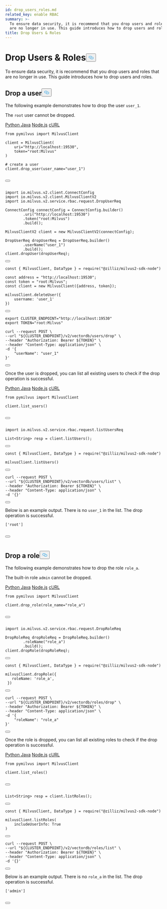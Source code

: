 ```yaml
---
id: drop_users_roles.md
related_key: enable RBAC
summary: >-
  To ensure data security, it is recommend that you drop users and roles that
  are no longer in use. This guide introduces how to drop users and roles.​
title: Drop Users & Roles​
---
```

<h1 id="Drop-Users--Roles​" class="common-anchor-header">Drop Users & Roles​<button data-href="#Drop-Users--Roles​" class="anchor-icon" translate="no">
      <svg translate="no"
        aria-hidden="true"
        focusable="false"
        height="20"
        version="1.1"
        viewBox="0 0 16 16"
        width="16"
      >
        <path
          fill="#0092E4"
          fill-rule="evenodd"
          d="M4 9h1v1H4c-1.5 0-3-1.69-3-3.5S2.55 3 4 3h4c1.45 0 3 1.69 3 3.5 0 1.41-.91 2.72-2 3.25V8.59c.58-.45 1-1.27 1-2.09C10 5.22 8.98 4 8 4H4c-.98 0-2 1.22-2 2.5S3 9 4 9zm9-3h-1v1h1c1 0 2 1.22 2 2.5S13.98 12 13 12H9c-.98 0-2-1.22-2-2.5 0-.83.42-1.64 1-2.09V6.25c-1.09.53-2 1.84-2 3.25C6 11.31 7.55 13 9 13h4c1.45 0 3-1.69 3-3.5S14.5 6 13 6z"
        ></path>
      </svg>
    </button></h1><p>To ensure data security, it is recommend that you drop users and roles that are no longer in use. This guide introduces how to drop users and roles.​</p>
<h2 id="Drop-a-user​" class="common-anchor-header">Drop a user​<button data-href="#Drop-a-user​" class="anchor-icon" translate="no">
      <svg translate="no"
        aria-hidden="true"
        focusable="false"
        height="20"
        version="1.1"
        viewBox="0 0 16 16"
        width="16"
      >
        <path
          fill="#0092E4"
          fill-rule="evenodd"
          d="M4 9h1v1H4c-1.5 0-3-1.69-3-3.5S2.55 3 4 3h4c1.45 0 3 1.69 3 3.5 0 1.41-.91 2.72-2 3.25V8.59c.58-.45 1-1.27 1-2.09C10 5.22 8.98 4 8 4H4c-.98 0-2 1.22-2 2.5S3 9 4 9zm9-3h-1v1h1c1 0 2 1.22 2 2.5S13.98 12 13 12H9c-.98 0-2-1.22-2-2.5 0-.83.42-1.64 1-2.09V6.25c-1.09.53-2 1.84-2 3.25C6 11.31 7.55 13 9 13h4c1.45 0 3-1.69 3-3.5S14.5 6 13 6z"
        ></path>
      </svg>
    </button></h2><p>The following example demonstrates how to drop the user <code translate="no">user_1</code>. ​</p>
<div class="alert note">
<p>The <code translate="no">root</code> user cannot be dropped.​</p>
</div>
<div class="multipleCode">
  <a href="#python">Python </a>
  <a href="#java">Java</a>
  <a href="#javascript">Node.js</a>
  <a href="#shell">cURL</a>
</div>
<pre><code translate="no" class="language-python"><span class="hljs-keyword">from</span> pymilvus <span class="hljs-keyword">import</span> MilvusClient​
​
client = MilvusClient(​
    uri=<span class="hljs-string">&quot;http://localhost:19530&quot;</span>,​
    token=<span class="hljs-string">&quot;root:Milvus&quot;</span>​
)​
​
<span class="hljs-comment"># create a user​</span>
client.drop_user(user_name=<span class="hljs-string">&quot;user_1&quot;</span>)​

<button class="copy-code-btn"></button></code></pre>
<pre><code translate="no" class="language-java"><span class="hljs-keyword">import</span> io.milvus.v2.client.ConnectConfig​
<span class="hljs-keyword">import</span> io.milvus.v2.client.MilvusClientV2​
<span class="hljs-keyword">import</span> io.milvus.v2.service.rbac.request.DropUserReq​
​
<span class="hljs-type">ConnectConfig</span> <span class="hljs-variable">connectConfig</span> <span class="hljs-operator">=</span> ConnectConfig.builder()​
        .uri(<span class="hljs-string">&quot;http://localhost:19530&quot;</span>)​
        .token(<span class="hljs-string">&quot;root:Milvus&quot;</span>)​
        .build();​
        ​
<span class="hljs-type">MilvusClientV2</span> <span class="hljs-variable">client</span> <span class="hljs-operator">=</span> <span class="hljs-keyword">new</span> <span class="hljs-title class_">MilvusClientV2</span>(connectConfig);​
​
<span class="hljs-type">DropUserReq</span> <span class="hljs-variable">dropUserReq</span> <span class="hljs-operator">=</span> DropUserReq.builder()​
        .userName(<span class="hljs-string">&quot;user_1&quot;</span>)​
        .build();​
client.dropUser(dropUserReq);​

<button class="copy-code-btn"></button></code></pre>
<pre><code translate="no" class="language-javascript"><span class="hljs-keyword">const</span> { <span class="hljs-title class_">MilvusClient</span>, <span class="hljs-title class_">DataType</span> } = <span class="hljs-built_in">require</span>(<span class="hljs-string">&quot;@zilliz/milvus2-sdk-node&quot;</span>)​
​
<span class="hljs-keyword">const</span> address = <span class="hljs-string">&quot;http://localhost:19530&quot;</span>;​
<span class="hljs-keyword">const</span> token = <span class="hljs-string">&quot;root:Milvus&quot;</span>;​
<span class="hljs-keyword">const</span> client = <span class="hljs-keyword">new</span> <span class="hljs-title class_">MilvusClient</span>({address, token});​
​
milvusClient.<span class="hljs-title function_">deleteUser</span>({​
    <span class="hljs-attr">username</span>: <span class="hljs-string">&#x27;user_1&#x27;</span>​
})​

<button class="copy-code-btn"></button></code></pre>
<pre><code translate="no" class="language-shell">export CLUSTER_ENDPOINT=&quot;http://localhost:19530&quot;​
export TOKEN=&quot;root:Milvus&quot;​
​
curl --request POST \​
--url &quot;${CLUSTER_ENDPOINT}/v2/vectordb/users/drop&quot; \​
--header &quot;Authorization: Bearer ${TOKEN}&quot; \​
--header &quot;Content-Type: application/json&quot; \​
-d &#x27;{​
    &quot;userName&quot;: &quot;user_1&quot;​
}&#x27;​

<button class="copy-code-btn"></button></code></pre>
<p>Once the user is dropped, you can list all existing users to check if the drop operation is successful. ​</p>
<div class="multipleCode">
  <a href="#python">Python </a>
  <a href="#java">Java</a>
  <a href="#javascript">Node.js</a>
  <a href="#shell">cURL</a>
</div>
<pre><code translate="no" class="language-python"><span class="hljs-keyword">from</span> pymilvus <span class="hljs-keyword">import</span> MilvusClient​
​
client.list_users()​

<button class="copy-code-btn"></button></code></pre>
<pre><code translate="no" class="language-java"><span class="hljs-keyword">import</span> io.milvus.v2.service.rbac.request.listUsersReq​
​
List&lt;String&gt; resp = client.listUsers();​

<button class="copy-code-btn"></button></code></pre>
<pre><code translate="no" class="language-javascript"><span class="hljs-keyword">const</span> { <span class="hljs-title class_">MilvusClient</span>, <span class="hljs-title class_">DataType</span> } = <span class="hljs-built_in">require</span>(<span class="hljs-string">&quot;@zilliz/milvus2-sdk-node&quot;</span>)​
​
milvusClient.<span class="hljs-title function_">listUsers</span>()​

<button class="copy-code-btn"></button></code></pre>
<pre><code translate="no" class="language-shell">curl --request POST \​
--url &quot;${CLUSTER_ENDPOINT}/v2/vectordb/users/list&quot; \​
--header &quot;Authorization: Bearer ${TOKEN}&quot; \​
--header &quot;Content-Type: application/json&quot; \​
-d &#x27;{}&#x27;​

<button class="copy-code-btn"></button></code></pre>
<p>Below is an example output. There is no <code translate="no">user_1</code> in the list. The drop operation is successful.​</p>
<pre><code translate="no"><span class="hljs-selector-attr">[<span class="hljs-string">&#x27;root&#x27;</span>]</span>​

<button class="copy-code-btn"></button></code></pre>
<h2 id="Drop-a-role​" class="common-anchor-header">Drop a role​<button data-href="#Drop-a-role​" class="anchor-icon" translate="no">
      <svg translate="no"
        aria-hidden="true"
        focusable="false"
        height="20"
        version="1.1"
        viewBox="0 0 16 16"
        width="16"
      >
        <path
          fill="#0092E4"
          fill-rule="evenodd"
          d="M4 9h1v1H4c-1.5 0-3-1.69-3-3.5S2.55 3 4 3h4c1.45 0 3 1.69 3 3.5 0 1.41-.91 2.72-2 3.25V8.59c.58-.45 1-1.27 1-2.09C10 5.22 8.98 4 8 4H4c-.98 0-2 1.22-2 2.5S3 9 4 9zm9-3h-1v1h1c1 0 2 1.22 2 2.5S13.98 12 13 12H9c-.98 0-2-1.22-2-2.5 0-.83.42-1.64 1-2.09V6.25c-1.09.53-2 1.84-2 3.25C6 11.31 7.55 13 9 13h4c1.45 0 3-1.69 3-3.5S14.5 6 13 6z"
        ></path>
      </svg>
    </button></h2><p>The following example demonstrates how to drop the role <code translate="no">role_a</code>.​</p>
<div class="alert note">
<p>The built-in role <code translate="no">admin</code> cannot be dropped.​</p>
</div>
<div class="multipleCode">
  <a href="#python">Python </a>
  <a href="#java">Java</a>
  <a href="#javascript">Node.js</a>
  <a href="#shell">cURL</a>
</div>
<pre><code translate="no" class="language-python"><span class="hljs-keyword">from</span> pymilvus <span class="hljs-keyword">import</span> MilvusClient​
​
client.drop_role(role_name=<span class="hljs-string">&quot;role_a&quot;</span>)​

<button class="copy-code-btn"></button></code></pre>
<pre><code translate="no" class="language-java"><span class="hljs-keyword">import</span> io.milvus.v2.service.rbac.request.DropRoleReq​
​
<span class="hljs-type">DropRoleReq</span> <span class="hljs-variable">dropRoleReq</span> <span class="hljs-operator">=</span> DropRoleReq.builder()​
        .roleName(<span class="hljs-string">&quot;role_a&quot;</span>)​
        .build();​
client.dropRole(dropRoleReq);​

<button class="copy-code-btn"></button></code></pre>
<pre><code translate="no" class="language-javascript"><span class="hljs-keyword">const</span> { <span class="hljs-title class_">MilvusClient</span>, <span class="hljs-title class_">DataType</span> } = <span class="hljs-built_in">require</span>(<span class="hljs-string">&quot;@zilliz/milvus2-sdk-node&quot;</span>)​
​
milvusClient.<span class="hljs-title function_">dropRole</span>({​
   <span class="hljs-attr">roleName</span>: <span class="hljs-string">&#x27;role_a&#x27;</span>,​
 })​

<button class="copy-code-btn"></button></code></pre>
<pre><code translate="no" class="language-shell">curl --request POST \​
--url &quot;${CLUSTER_ENDPOINT}/v2/vectordb/roles/drop&quot; \​
--header &quot;Authorization: Bearer ${TOKEN}&quot; \​
--header &quot;Content-Type: application/json&quot; \​
-d &#x27;{​
    &quot;roleName&quot;: &quot;role_a&quot;​
}&#x27;​

<button class="copy-code-btn"></button></code></pre>
<p>Once the role is dropped, you can list all existing roles to check if the drop operation is successful. ​</p>
<div class="multipleCode">
  <a href="#python">Python </a>
  <a href="#java">Java</a>
  <a href="#javascript">Node.js</a>
  <a href="#shell">cURL</a>
</div>
<pre><code translate="no" class="language-python"><span class="hljs-keyword">from</span> pymilvus <span class="hljs-keyword">import</span> MilvusClient​
​
client.list_roles()​

<button class="copy-code-btn"></button></code></pre>
<pre><code translate="no" class="language-java">List&lt;String&gt; resp = client.listRoles();​

<button class="copy-code-btn"></button></code></pre>
<pre><code translate="no" class="language-javascript"><span class="hljs-keyword">const</span> { <span class="hljs-title class_">MilvusClient</span>, <span class="hljs-title class_">DataType</span> } = <span class="hljs-built_in">require</span>(<span class="hljs-string">&quot;@zilliz/milvus2-sdk-node&quot;</span>)​
​
milvusClient.<span class="hljs-title function_">listRoles</span>(​
    <span class="hljs-attr">includeUserInfo</span>: <span class="hljs-title class_">True</span>​
)​

<button class="copy-code-btn"></button></code></pre>
<pre><code translate="no" class="language-shell">curl --request POST \​
--url &quot;${CLUSTER_ENDPOINT}/v2/vectordb/roles/list&quot; \​
--header &quot;Authorization: Bearer ${TOKEN}&quot; \​
--header &quot;Content-Type: application/json&quot; \​
-d &#x27;{}&#x27;​

<button class="copy-code-btn"></button></code></pre>
<p>Below is an example output. There is no <code translate="no">role_a</code> in the list. The drop operation is successful.​</p>
<pre><code translate="no"><span class="hljs-selector-attr">[<span class="hljs-string">&#x27;admin&#x27;</span>]</span>​

<button class="copy-code-btn"></button></code></pre>
